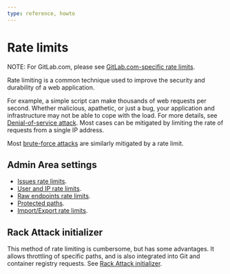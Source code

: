 ```yaml
---
type: reference, howto
---
```


# Rate limits

NOTE:
For GitLab.com, please see
[GitLab.com-specific rate limits](../user/gitlab_com/index.md#gitlabcom-specific-rate-limits).

Rate limiting is a common technique used to improve the security and durability
of a web application.

For example, a simple script can make thousands of web requests per second.
Whether malicious, apathetic, or just a bug, your application and infrastructure
may not be able to cope with the load. For more details, see
[Denial-of-service attack](https://en.wikipedia.org/wiki/Denial-of-service_attack).
Most cases can be mitigated by limiting the rate of requests from a single IP address.

Most [brute-force attacks](https://en.wikipedia.org/wiki/Brute-force_attack) are
similarly mitigated by a rate limit.

## Admin Area settings

- [Issues rate limits](../user/admin_area/settings/rate_limit_on_issues_creation.md).
- [User and IP rate limits](../user/admin_area/settings/user_and_ip_rate_limits.md).
- [Raw endpoints rate limits](../user/admin_area/settings/rate_limits_on_raw_endpoints.md).
- [Protected paths](../user/admin_area/settings/protected_paths.md).
- [Import/Export rate limits](../user/admin_area/settings/import_export_rate_limits.md).

## Rack Attack initializer

This method of rate limiting is cumbersome, but has some advantages. It allows
throttling of specific paths, and is also integrated into Git and container
registry requests. See [Rack Attack initializer](rack_attack.md).
